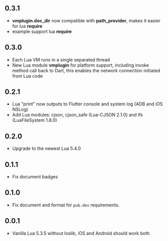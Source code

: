 ## 0.3.1

- __vmplugin.doc_dir__ now compatible with __path\_provider__, makes it easier for lua __require__
- example support lua __require__

## 0.3.0

- Each Lua VM runs in a single separated thread
- New Lua module __vmplugin__ for platform support, including invoke method call back to Dart, this enables the network connection initiated from Lua code

## 0.2.1

- Lua "print" now outputs to Flutter console and system log (ADB and iOS NSLog)
- Add Lua modules: cjson, cjson\_safe (Lua-CJSON 2.1.0) and lfs (LuaFileSystem 1.8.0)

## 0.2.0

- Upgrade to the newest Lua 5.4.0

## 0.1.1

* Fix document badges

## 0.1.0

* Fix document and format for `pub.dev` requirements.

## 0.0.1

* Vanilla Lua 5.3.5 without loslib, iOS and Android should work both
